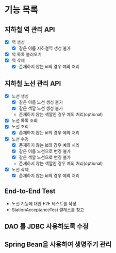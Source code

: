 # 기능 목록

## 지하철 역 관리 API

- [x] 역 생성
  - [x] 같은 이름 지하철역 생성 불가
- [x] 역 목록 불러오기
- [x] 역 삭제
  - [x] 존재하지 않는 id의 경우 예외 처리
    
## 지하철 노선 관리 API

- [x] 노선 생성
    - [x] 같은 이름 노선 생성 불가
    - [x] 같은 색깔 노선 생성 불가
    - 존재하지 않는 색깔인 경우 예외 처리(optional)
- [x] 노선 목록 조회
- [x] 노선 조회
    - [x] 존재하지 않는 id의 경우 예외 처리
- [x] 노선 수정
    - [x] 존재하지 않는 id의 경우 예외 처리
    - [x] 같은 이름 노선으로 변경 불가
    - [x] 같은 색깔 노선으로 변경 불가
    - 존재하지 않는 색깔인 경우 예외 처리(optional)
- [x] 노선 삭제
    - [x] 존재하지 않는 id의 경우 예외 처리
    
## End-to-End Test

- 노선 기능에 대한 E2E 테스트를 작성
- StationAcceptanceTest 클래스를 참고

## DAO 를 JDBC 사용하도록 수정

## Spring Bean을 사용하여 생명주기 관리